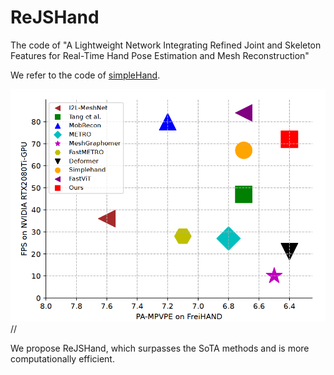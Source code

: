 # ReJSHand
The code of "A Lightweight Network Integrating Refined Joint and Skeleton Features for Real-Time Hand Pose Estimation and Mesh Reconstruction"

We refer to the code of [simpleHand](https://github.com/patienceFromZhou/simpleHand.git).

![image](/configs/res.png)//

We propose ReJSHand, which surpasses the SoTA methods and is more computationally efficient.
